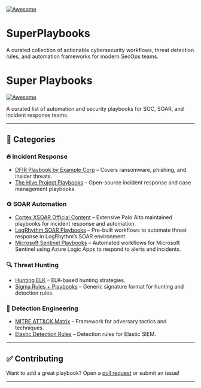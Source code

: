 [![Awesome](https://awesome.re/badge.svg)](https://awesome.re)
# SuperPlaybooks
A curated collection of actionable cybersecurity workflows, threat detection rules, and automation frameworks for modern SecOps teams.
# Super Playbooks

[![Awesome](https://awesome.re/badge.svg)](https://awesome.re)

A curated list of automation and security playbooks for SOC, SOAR, and incident response teams.

---

## 📂 Categories

### 🔥 Incident Response
- [DFIR Playbook by Example Corp](https://example.com) – Covers ransomware, phishing, and insider threats.
- [The Hive Project Playbooks](https://github.com/TheHive-Project/TheHive) – Open-source incident response and case management playbooks.

### ⚙️ SOAR Automation
- [Cortex XSOAR Official Content](https://github.com/demisto/content) – Extensive Palo Alto maintained playbooks for incident response and automation.
- [LogRhythm SOAR Playbooks](https://github.com/LogRhythm/SOAR-Playbooks) – Pre-built workflows to automate threat response in LogRhythm’s SOAR environment.
- [Microsoft Sentinel Playbooks](https://github.com/Azure/Azure-Sentinel/tree/master/Playbooks) – Automated workflows for Microsoft Sentinel using Azure Logic Apps to respond to alerts and incidents.

### 🔍 Threat Hunting
- [Hunting ELK](https://github.com/Neo23x0/THOR) – ELK-based hunting strategies.
- [Sigma Rules + Playbooks](https://github.com/SigmaHQ/sigma) – Generic signature format for hunting and detection rules.

### 🧪 Detection Engineering
- [MITRE ATT&CK Matrix](https://attack.mitre.org/) – Framework for adversary tactics and techniques.
- [Elastic Detection Rules](https://github.com/elastic/detection-rules) – Detection rules for Elastic SIEM.

---

## ✅ Contributing

Want to add a great playbook? Open a [pull request](https://github.com/mmmalfares/SuperPlaybooks/pulls) or submit an issue!

---


